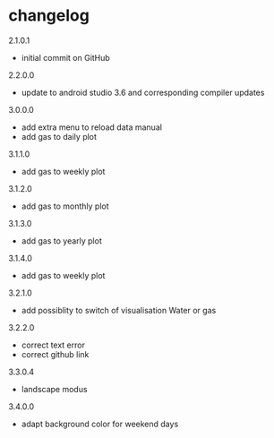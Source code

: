 # changelog

2.1.0.1
- initial commit on GitHub

2.2.0.0
- update to android studio 3.6 and corresponding compiler updates 

3.0.0.0
- add extra menu to reload data manual
- add gas to daily plot 

3.1.1.0
- add gas to weekly plot 

3.1.2.0
- add gas to monthly plot 

3.1.3.0
- add gas to yearly plot
 
3.1.4.0
- add gas to weekly plot 

3.2.1.0
- add possiblity to switch of visualisation Water or gas 

3.2.2.0
- correct text error
- correct github link

3.3.0.4
- landscape modus

3.4.0.0
- adapt background color for weekend days

